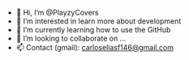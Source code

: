 - 👋 Hi, I’m @PlayzyCovers
- 👀 I’m interested in learn more about development
- 🌱 I’m currently learning how to use the GitHub
- 💞️ I’m looking to collaborate on ...
- 📫 Contact (gmail): carloseliasf146@gmail.com

<!---
PlayzyCovers/PlayzyCovers is a ✨ special ✨ repository because its `README.md` (this file) appears on your GitHub profile.
You can click the Preview link to take a look at your changes.
--->
